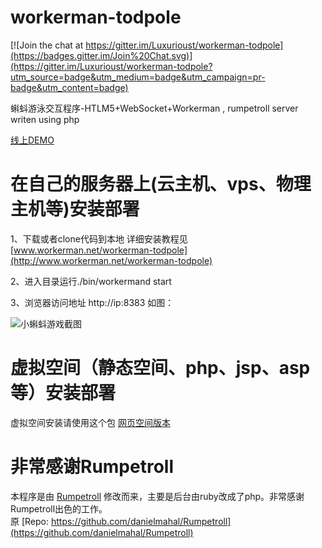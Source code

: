 workerman-todpole
=================

[![Join the chat at https://gitter.im/Luxurioust/workerman-todpole](https://badges.gitter.im/Join%20Chat.svg)](https://gitter.im/Luxurioust/workerman-todpole?utm_source=badge&utm_medium=badge&utm_campaign=pr-badge&utm_content=badge)

蝌蚪游泳交互程序-HTLM5+WebSocket+Workerman , rumpetroll server writen using php

[线上DEMO](http://kedou.workerman.net)

在自己的服务器上(云主机、vps、物理主机等)安装部署
==================

1、下载或者clone代码到本地 详细安装教程见 [www.workerman.net/workerman-todpole](http://www.workerman.net/workerman-todpole)

2、进入目录运行./bin/workermand start

3、浏览器访问地址  http://ip:8383 如图：

![小蝌蚪游戏截图](https://github.com/walkor/workerman-todpole/blob/master/applications/Todpole/Web/images/workerman-todpole-browser.png?raw=true)

虚拟空间（静态空间、php、jsp、asp等）安装部署
==================
虚拟空间安装请使用这个包 [网页空间版本](https://github.com/walkor/workerman-todpole-web)

非常感谢Rumpetroll
===================
本程序是由 [Rumpetroll](http://rumpetroll.com) 修改而来，主要是后台由ruby改成了php。非常感谢Rumpetroll出色的工作。  
原 [Repo: https://github.com/danielmahal/Rumpetroll](https://github.com/danielmahal/Rumpetroll)



